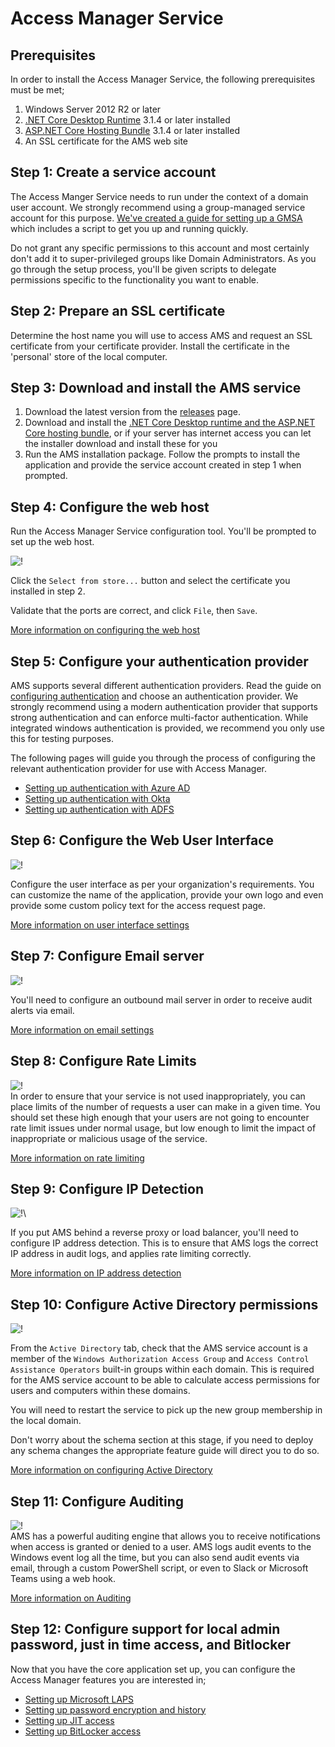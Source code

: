 # Access Manager Service

## Prerequisites

In order to install the Access Manager Service, the following prerequisites must be met;

1. Windows Server 2012 R2 or later
2. [.NET Core Desktop Runtime](https://dotnet.microsoft.com/download/dotnet-core/current/runtime) 3.1.4 or later installed
3. [ASP.NET Core Hosting Bundle](https://dotnet.microsoft.com/download/dotnet-core/current/runtime) 3.1.4 or later installed
4. An SSL certificate for the AMS web site

## Step 1: Create a service account

The Access Manger Service needs to run under the context of a domain user account. We strongly recommend using a group-managed service account for this purpose. [We've created a guide for setting up a GMSA](../../docs/getting\_started/Creating-a-service-account-for-the-Access-Manager-Service/) which includes a script to get you up and running quickly.

Do not grant any specific permissions to this account and most certainly don't add it to super-privileged groups like Domain Administrators. As you go through the setup process, you'll be given scripts to delegate permissions specific to the functionality you want to enable.

## Step 2: Prepare an SSL certificate

Determine the host name you will use to access AMS and request an SSL certificate from your certificate provider. Install the certificate in the 'personal' store of the local computer.

## Step 3: Download and install the AMS service

1. Download the latest version from the [releases](https://github.com/lithnet/access-manager/releases/latest) page.
2. Download and install the [.NET Core Desktop runtime and the ASP.NET Core hosting bundle](https://dotnet.microsoft.com/download/dotnet-core/current/runtime), or if your server has internet access you can let the installer download and install these for you
3. Run the AMS installation package. Follow the prompts to install the application and provide the service account created in step 1 when prompted.

## Step 4: Configure the web host

Run the Access Manager Service configuration tool. You'll be prompted to set up the web host.

![!](../../.gitbook/assets/ui-page-webhosting-notconfigured.png)

Click the `Select from store...` button and select the certificate you installed in step 2.

Validate that the ports are correct, and click `File`, then `Save`.

[More information on configuring the web host](../../app\_pages/Web-Hosting-Page/)

## Step 5: Configure your authentication provider

AMS supports several different authentication providers. Read the guide on [configuring authentication](../../app\_pages/Authentication-Page/) and choose an authentication provider. We strongly recommend using a modern authentication provider that supports strong authentication and can enforce multi-factor authentication. While integrated windows authentication is provided, we recommend you only use this for testing purposes.

The following pages will guide you through the process of configuring the relevant authentication provider for use with Access Manager.

* [Setting up authentication with Azure AD](../../setting\_up\_authentication/Setting-up-authentication-with-Azure-AD/)
* [Setting up authentication with Okta](../../setting\_up\_authentication/Setting-up-authentication-with-Okta/)
* [Setting up authentication with ADFS](../../setting\_up\_authentication/Setting-up-authentication-with-ADFS/)

## Step 6: Configure the Web User Interface

![!](../../.gitbook/assets/ui-page-userinterface.png)

Configure the user interface as per your organization's requirements. You can customize the name of the application, provide your own logo and even provide some custom policy text for the access request page.

[More information on user interface settings](../../app\_pages/User-Interface-Page/)

## Step 7: Configure Email server

![!](../../.gitbook/assets/ui-page-email.png)

You'll need to configure an outbound mail server in order to receive audit alerts via email.

[More information on email settings](../../app\_pages/Email-Page/)

## Step 8: Configure Rate Limits

![!](../../.gitbook/assets/ui-page-ratelimits.png)\
In order to ensure that your service is not used inappropriately, you can place limits of the number of requests a user can make in a given time. You should set these high enough that your users are not going to encounter rate limit issues under normal usage, but low enough to limit the impact of inappropriate or malicious usage of the service.

[More information on rate limiting](../../app\_pages/Rate-Limits-Page/)

## Step 9: Configure IP Detection

![!](../../.gitbook/assets/ui-page-ipaddressdetection.png)\


If you put AMS behind a reverse proxy or load balancer, you'll need to configure IP address detection. This is to ensure that AMS logs the correct IP address in audit logs, and applies rate limiting correctly.

[More information on IP address detection](../../app\_pages/IP-Address-Detection-Page/)

## Step 10: Configure Active Directory permissions

![!](../../.gitbook/assets/ui-page-activedirectory.png)

From the `Active Directory` tab, check that the AMS service account is a member of the `Windows Authorization Access Group` and `Access Control Assistance Operators` built-in groups within each domain. This is required for the AMS service account to be able to calculate access permissions for users and computers within these domains.

You will need to restart the service to pick up the new group membership in the local domain.

Don't worry about the schema section at this stage, if you need to deploy any schema changes the appropriate feature guide will direct you to do so.

[More information on configuring Active Directory](../../app\_pages/Active-Directory-Page/)

## Step 11: Configure Auditing

![!](../../.gitbook/assets/ui-page-auditing-smtp.png)\
AMS has a powerful auditing engine that allows you to receive notifications when access is granted or denied to a user. AMS logs audit events to the Windows event log all the time, but you can also send audit events via email, through a custom PowerShell script, or even to Slack or Microsoft Teams using a web hook.

[More information on Auditing](../../app\_pages/Auditing-Page/)

## Step 12: Configure support for local admin password, just in time access, and Bitlocker

Now that you have the core application set up, you can configure the Access Manager features you are interested in;

* [Setting up Microsoft LAPS](../../deploying\_features/Setting-up-Microsoft-LAPS/)
* [Setting up password encryption and history](../../deploying\_features/Setting-up-password-encryption-and-history/)
* [Setting up JIT access](../../deploying\_features/Setting-up-JIT-access/)
* [Setting up BitLocker access](../../deploying\_features/Setting-up-BitLocker-access/)
